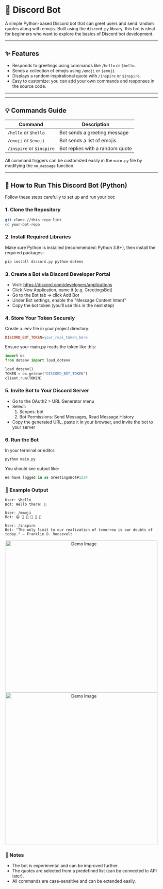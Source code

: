 # 🤖 Discord Bot

A simple Python-based Discord bot that can greet users and send random quotes along with emojis. Built using the `discord.py` library, this bot is ideal for beginners who want to explore the basics of Discord bot development.

---

## ✨ Features

- Responds to greetings using commands like `/hello` or `$hello`.
- Sends a collection of emojis using `/emoji` or `$emoji`.
- Displays a random inspirational quote with `/inspire` or `$inspire`.
- Easy to customize: you can add your own commands and responses in the source code.

---

---

## 💡 Commands Guide

| Command            | Description                         |
|--------------------|-------------------------------------|
| `/hello` or `$hello` | Bot sends a greeting message       |
| `/emoji` or `$emoji` | Bot sends a list of emojis         |
| `/inspire` or `$inspire` | Bot replies with a random quote    |

All command triggers can be customized easily in the `main.py` file by modifying the `on_message` function.

---

## 🚀 How to Run This Discord Bot (Python)

Follow these steps carefully to set up and run your bot:

### 1. Clone the Repository
```bash
git clone //this repo link
cd your-bot-repo
```
### 2. Install Required Libraries
Make sure Python is installed (recommended: Python 3.8+), then install the required packages:
```bash
pip install discord.py python-dotenv
```
### 3. Create a Bot via Discord Developer Portal
- Visit: https://discord.com/developers/applications
- Click New Application, name it (e.g. GreetingsBot)
- Go to the Bot tab → click Add Bot
- Under Bot settings, enable the "Message Content Intent"
- Copy the bot token (you’ll use this in the next step)
### 4. Store Your Token Securely
Create a .env file in your project directory:
```ini
DISCORD_BOT_TOKEN=your_real_token_here
```
Ensure your main.py reads the token like this:
```python
import os
from dotenv import load_dotenv

load_dotenv()
TOKEN = os.getenv("DISCORD_BOT_TOKEN")
client.run(TOKEN)
```
### 5. Invite Bot to Your Discord Server
- Go to the OAuth2 > URL Generator menu
- Select:
  1) Scopes: bot
  2) Bot Permissions: Send Messages, Read Message History
- Copy the generated URL, paste it in your browser, and invite the bot to your server
### 6. Run the Bot
In your terminal or editor:
```bash
python main.py
```
You should see output like:
```csharp
We have logged in as GreetingsBot#1234
```
### 🧠 Example Output
```vbnet
User: $hello
Bot: Hello there! 👋

User: /emoji
Bot: 😄 🤖 🚀 🐍 🧠 🎉

User: /inspire
Bot: "The only limit to our realization of tomorrow is our doubts of today." – Franklin D. Roosevelt
```

<div align="center">
  <img src="https://i.postimg.cc/TPRs9frD/Whats-App-Image-2025-05-17-at-17-50-35.jpg" alt="Demo Image" style="width: 500px; height: auto;" />
  <img src="https://i.postimg.cc/2jsrxL3L/Whats-App-Image-2025-05-17-at-17-51-09.jpg" alt="Demo Image" style="width: 500px; height: auto;" />
</div>

### 📌 Notes
- The bot is experimental and can be improved further.
- The quotes are selected from a predefined list (can be connected to API later).
- All commands are case-sensitive and can be extended easily.

